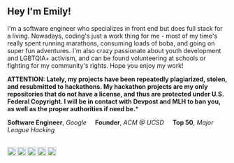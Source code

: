 ###
Hey I'm Emily!
---

I'm a software engineer who specializes in front end but does full stack for a living. Nowadays, coding's just a work thing for me - most of my time's really spent running marathons, consuming loads of boba, and going on super fun adventures. I'm also crazy passionate about youth development and LGBTQIA+ activism, and can be found volunteering at schools or fighting for my community's rights.  Hope you enjoy my work!

**ATTENTION: Lately, my projects have been repeatedly plagiarized, stolen, and resubmitted to hackathons. My hackathon projects are my only repositories that do not have a license, and thus are protected under U.S. Federal Copyright. I will be in contact with Devpost and MLH to ban you, as well as the proper authorities if need be.***

**Software Engineer**, _Google_ &nbsp;&nbsp;&nbsp;
**Founder**, _ACM @ UCSD_ &nbsp;&nbsp;&nbsp;
**Top 50**, _Major League Hacking_ &nbsp;&nbsp;&nbsp;
<br/>
<br/>

<a href="https://www.facebook.com/empressily">
  <img align="left" alt="Emily's Facebook" width="20px" src="https://cdn.jsdelivr.net/npm/simple-icons@v3/icons/facebook.svg" />
</a>
<a href="https://www.instagram.com/empress.emi">
  <img align="left" alt="Emily's Instagram" width="20px" src="https://cdn.jsdelivr.net/npm/simple-icons@v3/icons/instagram.svg" />
</a>
<a href="https://linkedin.com/in/emilyhuongnguyen">
  <img align="left" alt="Emily's LinkedIn" width="20px" src="https://cdn.jsdelivr.net/npm/simple-icons@v3/icons/linkedin.svg" />
</a>
<a href="https://medium.com/@emilyhuongnguyen">
  <img align="left" alt="Emily's Medium" width="20px" src="https://cdn.jsdelivr.net/npm/simple-icons@v3/icons/medium.svg" />
</a>
<a href="https://www.strava.com/athletes/18678952">
  <img align="left" alt="Emily's Strava" width="20px" src="https://cdn.jsdelivr.net/npm/simple-icons@v3/icons/strava.svg" />
</a>
